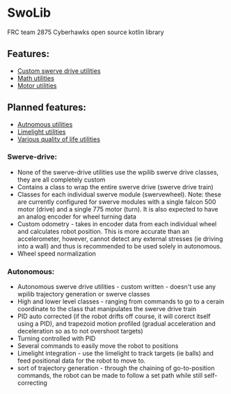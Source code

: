 # SwoLib
FRC team 2875 Cyberhawks open source kotlin library

## Features:
 * [Custom swerve drive utilities](#swerve-drive)
 * [Math utilities](Math)
 * [Motor utilities](Motors)

## Planned features:
 * [Autnomous utilities](#autonomous)
 * [Limelight utilities](Limelight)
 * [Various quality of life utilities](QOL)


### Swerve-drive:
 * None of the swerve-drive utilities use the wpilib swerve drive classes, they are all completely custom
 * Contains a class to wrap the entire swerve drive (swerve drive train)
 * Classes for each individual swerve module (swervewheel). Note: these are currently configured for swerve modules with a single falcon 500 motor (drive) and a single 775 motor (turn). It is also expected to have an analog encoder for wheel turning data
 * Custom odometry - takes in encoder data from each individual wheel and calculates robot position. This is more accurate than an accelerometer, however, cannot detect any external stresses (ie driving into a wall) and thus is recommended to be used solely in autonomous. 
 * Wheel speed normalization

### Autonomous:
 * Autonomous swerve drive utilities - custom written - doesn't use any wpilib trajectory generation or swerve classes
 * High and lower level classes - ranging from commands to go to a cerain coordinate to the class that manipulates the swerve drive train
 * PID auto corrected (if the robot drifts off course, it will corerct itself using a PID), and trapezoid motion profiled (gradual acceleration and deceleration so as to not overshoot targets)
 * Turning controlled with PID
 * Several commands to easily move the robot to positions
 * Limelight integration - use the limelight to track targets (ie balls) and feed positional data for the robot to move to. 
 * sort of trajectory generation - through the chaining of go-to-position commands, the robot can be made to follow a set path while still self-correcting
